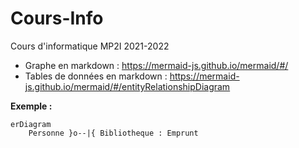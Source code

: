 # Cours-Info
Cours d'informatique MP2I 2021-2022

- Graphe en markdown : https://mermaid-js.github.io/mermaid/#/
- Tables de données en markdown : https://mermaid-js.github.io/mermaid/#/entityRelationshipDiagram

**Exemple :**
```mermaid
erDiagram
    Personne }o--|{ Bibliotheque : Emprunt
```